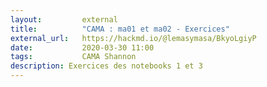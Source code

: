 ```yaml
---
layout:         external
title:          "CAMA : ma01 et ma02 - Exercices"
external_url:   https://hackmd.io/@lemasymasa/BkyoLgiyP
date:           2020-03-30 11:00
tags:           CAMA Shannon
description: Exercices des notebooks 1 et 3
---
```

